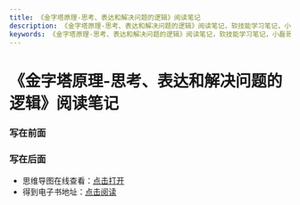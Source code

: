 ```yaml
---
title: 《金字塔原理-思考、表达和解决问题的逻辑》阅读笔记
description: 《金字塔原理-思考、表达和解决问题的逻辑》阅读笔记，软技能学习笔记，小磊哥er的博客
keywords: 《金字塔原理-思考、表达和解决问题的逻辑》阅读笔记，软技能学习笔记，小磊哥er的博客
--- 
```


# 《金字塔原理-思考、表达和解决问题的逻辑》阅读笔记

### 写在前面


### 写在后面
- 思维导图在线查看：[点击打开](/softskill_notes/attachment/44.《金字塔原理-思考、表达和解决问题的逻辑》.svg)
- 得到电子书地址：[点击阅读](https://www.dedao.cn/ebook/detail?id=EJmMZXq1b8qOpBlD69XAdP7LEGaKJWE1qBWxRnme5vrVzo4QMZYgNyk2jNA5467K)